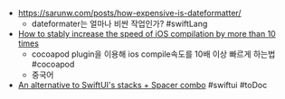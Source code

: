 - https://sarunw.com/posts/how-expensive-is-dateformatter/
	- dateformater는 얼마나 비싼 작업인가? #swiftLang 
- [How to stably increase the speed of iOS compilation by more than 10 times](https://juejin.cn/post/6903407900006449160)
	- cocoapod plugin을 이용해 ios compile속도를 10배 이상 빠르게 하는법 #cocoapod
	- 중국어 
- [An alternative to SwiftUI's stacks + Spacer combo](https://fivestars.blog/swiftui/stack-spacer-alternatives.html) #swiftui #toDoc 